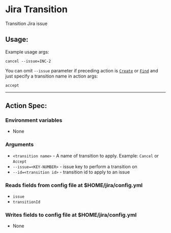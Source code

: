 # Jira Transition
Transition Jira issue

## Usage:

Example usage args:

    cancel --issue=INC-2

You can omit `--issue` parameter if preceding action is [`Create`](../create) or [`Find`](../find) and just specify a transition name in action args:

    accept

----
## Action Spec:

### Environment variables
- None

### Arguments
- `<transition name>` - A name of transition to apply. Example: `Cancel` or `Accept`
- `--issue=<KEY-NUMBER>` - issue key to perform a transition on
- `--id=<transition id>` - transition id to apply to an issue

### Reads fields from config file at $HOME/jira/config.yml
- `issue`
- `transitionId`

### Writes fields to config file at $HOME/jira/config.yml
- None
